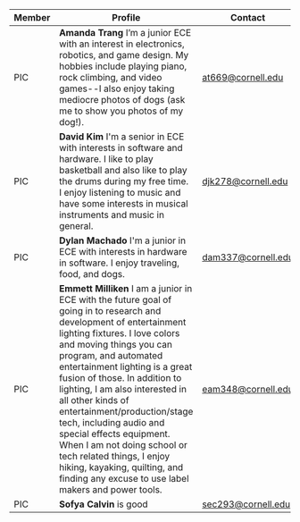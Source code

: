 Member | Profile | Contact
-------|---------|--------
PIC | **Amanda Trang** I’m a junior ECE with an interest in electronics, robotics, and game design. My hobbies include playing piano, rock climbing, and video games--I also enjoy taking mediocre photos of dogs (ask me to show you photos of my dog!). | at669@cornell.edu
PIC | **David Kim** I'm a senior in ECE with interests in software and hardware. I like to play basketball and also like to play the drums during my free time. I enjoy listening to music and have some interests in musical instruments and music in general. | djk278@cornell.edu
PIC | **Dylan Machado** I'm a junior in ECE with interests in hardware in software. I enjoy traveling, food, and dogs. | dam337@cornell.edu
PIC | **Emmett Milliken** I am a junior in ECE with the future goal of going in to research and development of entertainment lighting fixtures. I love colors and moving things you can program, and automated entertainment lighting is a great fusion of those. In addition to lighting, I am also interested in all other kinds of entertainment/production/stage tech, including audio and special effects equipment. When I am not doing school or tech related things, I enjoy hiking, kayaking, quilting, and finding any excuse to use label makers and power tools. | eam348@cornell.edu
PIC | **Sofya Calvin** is good | sec293@cornell.edu
